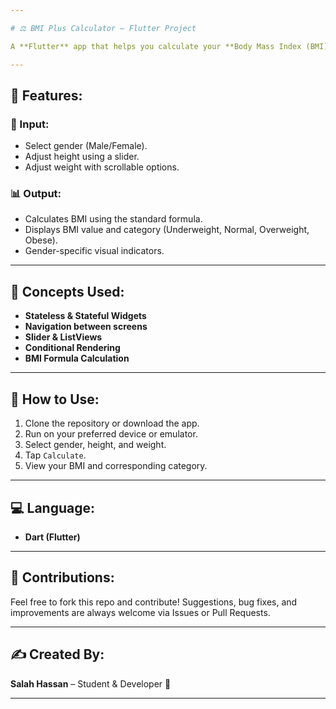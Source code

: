 ```yaml
---

# ⚖️ BMI Plus Calculator – Flutter Project

A **Flutter** app that helps you calculate your **Body Mass Index (BMI)** based on weight, height, and gender.

---
```


## 🌟 Features:

### 📏 Input:

* Select gender (Male/Female).
* Adjust height using a slider.
* Adjust weight with scrollable options.

### 📊 Output:

* Calculates BMI using the standard formula.
* Displays BMI value and category (Underweight, Normal, Overweight, Obese).
* Gender-specific visual indicators.

---

## 🧠 Concepts Used:

* **Stateless & Stateful Widgets**
* **Navigation between screens**
* **Slider & ListViews**
* **Conditional Rendering**
* **BMI Formula Calculation**

---

## 🔧 How to Use:

1. Clone the repository or download the app.
2. Run on your preferred device or emulator.
3. Select gender, height, and weight.
4. Tap `Calculate`.
5. View your BMI and corresponding category.

---

## 💻 Language:

* **Dart (Flutter)**

---

## 🤝 Contributions:

Feel free to fork this repo and contribute!
Suggestions, bug fixes, and improvements are always welcome via Issues or Pull Requests.

---

## ✍️ Created By:

**Salah Hassan** – Student & Developer 🚀

---
